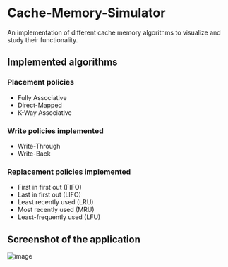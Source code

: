 # Cache-Memory-Simulator
An implementation of different cache memory algorithms to visualize and study their functionality.

## Implemented algorithms

### Placement policies
- Fully Associative
- Direct-Mapped
- K-Way Associative

### Write policies implemented
- Write-Through
- Write-Back

### Replacement policies implemented
- First in first out (FIFO)
- Last in first out (LIFO)
- Least recently used (LRU)
- Most recently used (MRU)
- Least-frequently used (LFU)

## Screenshot of the application
![image](https://user-images.githubusercontent.com/73333237/224626877-7863af2c-3b04-4bb7-ae30-db7f47859a89.png)
